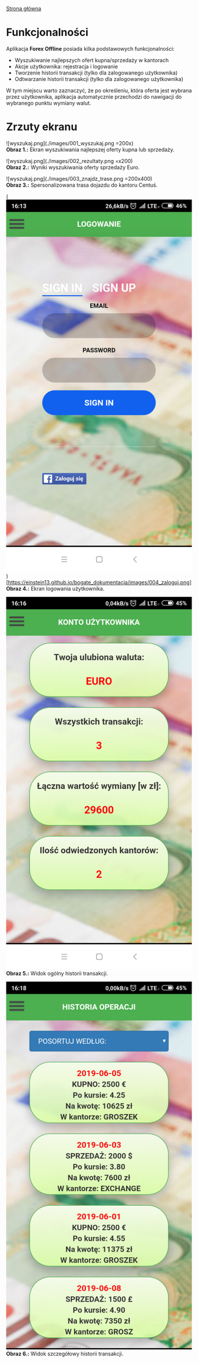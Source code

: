 [Strona główna](./README.md)

# Funkcjonalności #

Aplikacja **Forex Offline** posiada kilka podstawowych funkcjonalności:

  * Wyszukiwanie najlepszych ofert kupna/sprzedaży w kantorach
  * Akcje użytkownika: rejestracja i logowanie
  * Tworzenie historii transakcji (tylko dla zalogowanego użytkownika) 
  * Odtwarzanie historii transakcji (tylko dla zalogowanego użytkownika)

W tym miejscu warto zaznaczyć, że po określeniu, która oferta jest wybrana przez użytkownika, aplikacja automatycznie przechodzi do nawigacji do wybranego punktu wymiany walut.

# Zrzuty ekranu #

![wyszukaj.png](./images/001_wyszukaj.png =200x)  
**Obraz 1.:** Ekran wyszukiwania najlepszej oferty kupna lub sprzedaży.

![wyszukaj.png](./images/002_rezultaty.png =x200)  
**Obraz 2.:** Wyniki wyszukiwania oferty sprzedaży Euro.

![wyszukaj.png](./images/003_znajdz_trase.png =200x400)  
**Obraz 3.:** Spersonalizowana trasa dojazdu do kantoru Centuś.

(![wyszukaj.png](./images/004_zaloguj.png))[https://einstein13.github.io/bogate_dokumentacja/images/004_zaloguj.png]  
**Obraz 4.:** Ekran logowania użytkownika.

![wyszukaj.png](./images/005_ogolny_widok.png)  
**Obraz 5.:** Widok ogólny historii transakcji.

![wyszukaj.png](./images/006_historia_transakcji.png)  
**Obraz 6.:** Widok szczegółowy historii transakcji.

